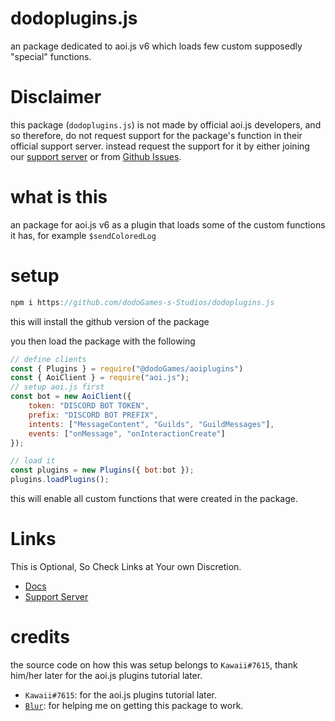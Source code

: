 # dodoplugins.js
an package dedicated to aoi.js v6 which loads few custom supposedly "special" functions.
# Disclaimer
this package (`dodoplugins.js`) is not made by official aoi.js developers, and so therefore, do not request support for the package's function in their official support server. instead request the support for it by either joining our [support server](https://discord.gg/pFwKjAaZvj) or from [Github Issues](https://github.com/dodoGames-s-Studios/dodoplugins.js/issues/new/choose).
# what is this
an package for aoi.js v6 as a plugin that loads some of the custom functions it has, for example `$sendColoredLog`

# setup
```js
npm i https://github.com/dodoGames-s-Studios/dodoplugins.js
```
this will install the github version of the package

you then load the package with the following
```js
// define clients
const { Plugins } = require("@dodoGames/aoiplugins")
const { AoiClient } = require("aoi.js");
// setup aoi.js first
const bot = new AoiClient({
    token: "DISCORD BOT TOKEN",
    prefix: "DISCORD BOT PREFIX",
    intents: ["MessageContent", "Guilds", "GuildMessages"],
    events: ["onMessage", "onInteractionCreate"]
});

// load it
const plugins = new Plugins({ bot:bot }); 
plugins.loadPlugins(); 
```
this will enable all custom functions that were created in the package.
# Links
This is Optional, So Check Links at Your own Discretion.
* [Docs](https://dodogames.gitbook.io/dodogames-aoiplugins-docs/)
* [Support Server](https://discord.gg/pFwKjAaZvj)

# credits
the source code on how this was setup belongs to `Kawaii#7615`, thank him/her later for the aoi.js plugins tutorial later.
* `Kawaii#7615`: for the aoi.js plugins tutorial later.
* [`Blur`](https://github.com/Bumblebee-3): for helping me on getting this package to work.


